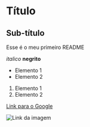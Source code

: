 # Título

## Sub-título

Esse é o meu primeiro README

*italico*
**negrito**

- Elemento 1
- Elemento 2

1) Elemento 1
2) Elemento 2

[Link para o Google](https://www.google.com)

![Link da imagem](https://git-scm.com/images/about/workflow-a@2x.png)


